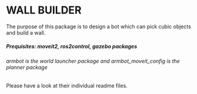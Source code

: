 # WALL BUILDER

The purpose of this package is to design a bot which can pick cubic objects and build a wall.

##### Prequisites: moveit2, ros2control, gazebo packages 

###### armbot is the world launcher package and armbot_moveit_config is the planner package

Please have a look at their individual readme files.